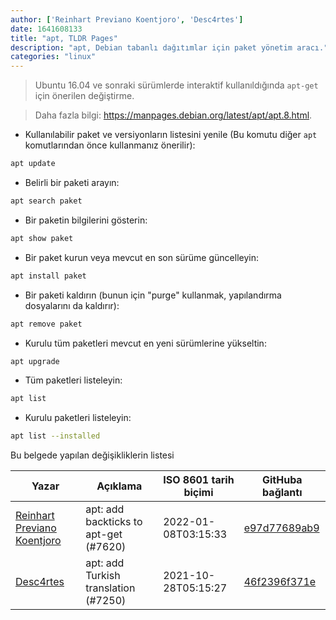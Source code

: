 ```yaml
---
author: ['Reinhart Previano Koentjoro', 'Desc4rtes']
date: 1641608133
title: "apt, TLDR Pages"
description: "apt, Debian tabanlı dağıtımlar için paket yönetim aracı."
categories: "linux"
---
```

> Ubuntu 16.04 ve sonraki sürümlerde interaktif kullanıldığında `apt-get` için önerilen değiştirme.

> Daha fazla bilgi: <https://manpages.debian.org/latest/apt/apt.8.html>.

- Kullanılabilir paket ve versiyonların listesini yenile (Bu komutu diğer `apt` komutlarından önce kullanmanız önerilir):

```bash
apt update
```

- Belirli bir paketi arayın:

```bash
apt search paket
```

- Bir paketin bilgilerini gösterin:

```bash
apt show paket
```

- Bir paket kurun veya mevcut en son sürüme güncelleyin:

```bash
apt install paket
```

- Bir paketi kaldırın (bunun için "purge" kullanmak, yapılandırma dosyalarını da kaldırır):

```bash
apt remove paket
```

- Kurulu tüm paketleri mevcut en yeni sürümlerine yükseltin:

```bash
apt upgrade
```

- Tüm paketleri listeleyin:

```bash
apt list
```

- Kurulu paketleri listeleyin:

```bash
apt list --installed
```
Bu belgede yapılan değişikliklerin listesi


Yazar | Açıklama | ISO 8601 tarih biçimi | GitHuba bağlantı
------|-----|-----|-----
[Reinhart Previano Koentjoro](mailto:reinhart_previano@yahoo.com) | apt: add backticks to apt-get (#7620) | 2022-01-08T03:15:33 | [e97d77689ab9](https://github.com/tldr-pages/tldr/commit/e97d77689ab99cfb2860768a9a50a0a65a4e03bd)
[Desc4rtes](mailto:cheryyblossom.ai@gmail.com) | apt: add Turkish translation (#7250) | 2021-10-28T05:15:27 | [46f2396f371e](https://github.com/tldr-pages/tldr/commit/46f2396f371eda3bb34944bb51bdbdcb469b5591)

